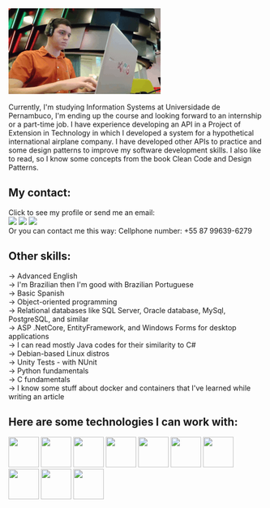 <img src="typing_on_Laptop.gif.gif" alt="banner that says Hi, I'm Henrique - Information Systems Student alongside a cartoon illustration of Henrique">

Currently, I'm studying Information Systems at Universidade de Pernambuco, I'm ending up the course and looking forward to an internship or a part-time job.
I have experience developing an API in a Project of Extension in Technology in which I developed a system for a hypothetical international airplane company. 
I have developed other APIs to practice and some design patterns to improve my software development skills. 
I also like to read, so I know some concepts from the book Clean Code and Design Patterns.

## My contact:
<div>
  Click to see my profile or send me an email:<br>
  <a href="https://www.instagram.com/medeiros_henrique101/" target="_blank"><img loading="lazy" src="https://img.shields.io/badge/-Instagram-%23E4405F?style=for-the-badge&logo=instagram&logoColor=white" target="_blank"></a>
  <a href = "mailto:henrique.c.r.medeiros@gmail.com"><img loading="lazy" src="https://img.shields.io/badge/Gmail-D14836?style=for-the-badge&logo=gmail&logoColor=white" target="_blank"></a>
  <a href="https://www.linkedin.com/in/medeiroshenrique/" target="_blank"><img loading="lazy" src="https://img.shields.io/badge/-LinkedIn-%230077B5?style=for-the-badge&logo=linkedin&logoColor=white" target="_blank"></a>   
</div>

<div>
  Or you can contact me this way: 
Cellphone number: +55 87 99639-6279<br>
</div>

## Other skills:
<div>
-> Advanced English<br>
-> I'm Brazilian then I'm good with Brazilian Portuguese<br>
-> Basic Spanish<br>
-> Object-oriented programming<br>
-> Relational databases like SQL Server, Oracle database, MySql, PostgreSQL, and similar<br>
-> ASP .NetCore, EntityFramework, and Windows Forms for desktop applications<br>
-> I can read mostly Java codes for their similarity to C#<br>
-> Debian-based Linux distros<br>
-> Unity Tests - with NUnit<br>
-> Python fundamentals<br>
-> C fundamentals<br>
-> I know some stuff about docker and containers that I've learned while writing an article<br>
</div>


## Here are some technologies I can work with:
<div style="display: inline-block">
  <img src="https://cdn.jsdelivr.net/gh/devicons/devicon@latest/icons/csharp/csharp-original.svg" width="60" height="60" />
  <img src="https://cdn.jsdelivr.net/gh/devicons/devicon@latest/icons/dotnetcore/dotnetcore-original.svg" width="60" height="60" />
  <img src="https://cdn.jsdelivr.net/gh/devicons/devicon@latest/icons/dot-net/dot-net-original-wordmark.svg" width="60" height="60" />
  <img loading="lazy" src="https://cdn.jsdelivr.net/gh/devicons/devicon/icons/git/git-original.svg" width="60" height="60" />
  <img src="https://cdn.jsdelivr.net/gh/devicons/devicon@latest/icons/bash/bash-original.svg" width="60" height="60" />
  <img src="https://cdn.jsdelivr.net/gh/devicons/devicon@latest/icons/linux/linux-original.svg" width="60" height="60" />
  <img src="https://cdn.jsdelivr.net/gh/devicons/devicon@latest/icons/microsoftsqlserver/microsoftsqlserver-original-wordmark.svg" width="60" height="60" />
  <img src="https://cdn.jsdelivr.net/gh/devicons/devicon@latest/icons/postman/postman-original.svg" width="60" height="60" />
  <img src="https://cdn.jsdelivr.net/gh/devicons/devicon@latest/icons/python/python-original-wordmark.svg" width="60" height="60" />
  <img src="https://cdn.jsdelivr.net/gh/devicons/devicon@latest/icons/java/java-original-wordmark.svg"  width="60" height="60" />

</div>

  
          
</div></br>

